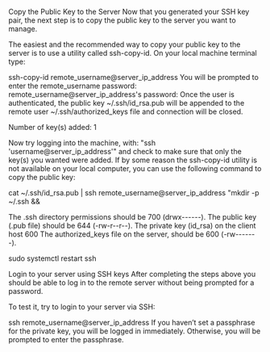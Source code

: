 
Copy the Public Key to the Server
Now that you generated your SSH key pair, the next step is to copy the public key to the server you want to manage.

The easiest and the recommended way to copy your public key to the server is to use a utility called ssh-copy-id. On your local machine terminal type:

ssh-copy-id remote_username@server_ip_address
You will be prompted to enter the remote_username password:
remote_username@server_ip_address's password:
Once the user is authenticated, the public key ~/.ssh/id_rsa.pub will be appended to the remote user ~/.ssh/authorized_keys file and connection will be closed.

Number of key(s) added: 1

Now try logging into the machine, with:   "ssh 'username@server_ip_address'"
and check to make sure that only the key(s) you wanted were added.
If by some reason the ssh-copy-id utility is not available on your local computer, you can use the following command to copy the public key:

cat ~/.ssh/id_rsa.pub | ssh remote_username@server_ip_address "mkdir -p ~/.ssh && 

The .ssh directory permissions should be 700 (drwx------). 
The public key (.pub file) should be 644 (-rw-r--r--). 
The private key (id_rsa) on the client host 600
The authorized_keys file on the server, should be 600 (-rw-------).

sudo systemctl restart ssh

Login to your server using SSH keys
After completing the steps above you should be able to log in to the remote server without being prompted for a password.

To test it, try to login to your server via SSH:

ssh remote_username@server_ip_address
If you haven’t set a passphrase for the private key, you will be logged in immediately. Otherwise, you will be prompted to enter the passphrase.
